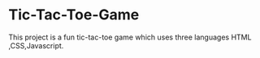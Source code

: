 # Tic-Tac-Toe-Game
This project is a fun tic-tac-toe game which uses three languages HTML ,CSS,Javascript. 
